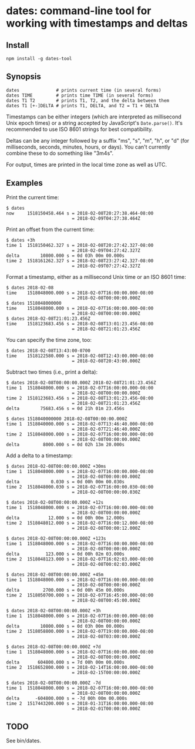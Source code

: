 # dates: command-line tool for working with timestamps and deltas

## Install

    npm install -g dates-tool


## Synopsis

    dates              # prints current time (in several forms)
    dates TIME         # prints time TIME (in several forms)
    dates T1 T2        # prints T1, T2, and the delta between them
    dates T1 [+-]DELTA # prints T1, DELTA, and T2 = T1 + DELTA

Timestamps can be either integers (which are interpreted as millisecond Unix
epoch times) or a string accepted by JavaScript's `Date.parse()`.  It's
recommended to use ISO 8601 strings for best compatibility.

Deltas can be any integer followed by a suffix "ms", "s", "m", "h", or "d" (for
milliseconds, seconds, minutes, hours, or days).  You can't currently combine
these to do something like "3m4s".

For output, times are printed in the local time zone as well as UTC.


## Examples

Print the current time:

    $ dates
    now     1518150458.464 s = 2018-02-08T20:27:38.464-08:00
                             = 2018-02-09T04:27:38.464Z

Print an offset from the current time:

    $ dates +3h
    time 1  1518150462.327 s = 2018-02-08T20:27:42.327-08:00
                             = 2018-02-09T04:27:42.327Z
    delta        10800.000 s = 0d 03h 00m 00.000s
    time 2  1518161262.327 s = 2018-02-08T23:27:42.327-08:00
                             = 2018-02-09T07:27:42.327Z

Format a timestamp, either as a millisecond Unix time or an ISO 8601 time:

    $ dates 2018-02-08
    time    1518048000.000 s = 2018-02-07T16:00:00.000-08:00
                             = 2018-02-08T00:00:00.000Z
    $ dates 1518048000000
    time    1518048000.000 s = 2018-02-07T16:00:00.000-08:00
                             = 2018-02-08T00:00:00.000Z
    $ dates 2018-02-08T21:01:23.456Z
    time    1518123683.456 s = 2018-02-08T13:01:23.456-08:00
                             = 2018-02-08T21:01:23.456Z

You can specify the time zone, too:

    $ dates 2018-02-08T13:43:00-0700
    time    1518122580.000 s = 2018-02-08T12:43:00.000-08:00
                             = 2018-02-08T20:43:00.000Z

Subtract two times (i.e., print a delta):

    $ dates 2018-02-08T00:00:00.000Z 2018-02-08T21:01:23.456Z
    time 1  1518048000.000 s = 2018-02-07T16:00:00.000-08:00
                             = 2018-02-08T00:00:00.000Z
    time 2  1518123683.456 s = 2018-02-08T13:01:23.456-08:00
                             = 2018-02-08T21:01:23.456Z
    delta        75683.456 s = 0d 21h 01m 23.456s

    $ dates 1518040000000 2018-02-08T00:00:00.000Z
    time 1  1518040000.000 s = 2018-02-07T13:46:40.000-08:00
                             = 2018-02-07T21:46:40.000Z
    time 2  1518048000.000 s = 2018-02-07T16:00:00.000-08:00
                             = 2018-02-08T00:00:00.000Z
    delta         8000.000 s = 0d 02h 13m 20.000s

Add a delta to a timestamp:

    $ dates 2018-02-08T00:00:00.000Z +30ms
    time 1  1518048000.000 s = 2018-02-07T16:00:00.000-08:00
                             = 2018-02-08T00:00:00.000Z
    delta            0.030 s = 0d 00h 00m 00.030s
    time 2  1518048000.030 s = 2018-02-07T16:00:00.030-08:00
                             = 2018-02-08T00:00:00.030Z

    $ dates 2018-02-08T00:00:00.000Z +12s
    time 1  1518048000.000 s = 2018-02-07T16:00:00.000-08:00
                             = 2018-02-08T00:00:00.000Z
    delta           12.000 s = 0d 00h 00m 12.000s
    time 2  1518048012.000 s = 2018-02-07T16:00:12.000-08:00
                             = 2018-02-08T00:00:12.000Z

    $ dates 2018-02-08T00:00:00.000Z +123s
    time 1  1518048000.000 s = 2018-02-07T16:00:00.000-08:00
                             = 2018-02-08T00:00:00.000Z
    delta          123.000 s = 0d 00h 02m 03.000s
    time 2  1518048123.000 s = 2018-02-07T16:02:03.000-08:00
                             = 2018-02-08T00:02:03.000Z

    $ dates 2018-02-08T00:00:00.000Z +45m
    time 1  1518048000.000 s = 2018-02-07T16:00:00.000-08:00
                             = 2018-02-08T00:00:00.000Z
    delta         2700.000 s = 0d 00h 45m 00.000s
    time 2  1518050700.000 s = 2018-02-07T16:45:00.000-08:00
                             = 2018-02-08T00:45:00.000Z

    $ dates 2018-02-08T00:00:00.000Z +3h
    time 1  1518048000.000 s = 2018-02-07T16:00:00.000-08:00
                             = 2018-02-08T00:00:00.000Z
    delta        10800.000 s = 0d 03h 00m 00.000s
    time 2  1518058800.000 s = 2018-02-07T19:00:00.000-08:00
                             = 2018-02-08T03:00:00.000Z

    $ dates 2018-02-08T00:00:00.000Z +7d
    time 1  1518048000.000 s = 2018-02-07T16:00:00.000-08:00
                             = 2018-02-08T00:00:00.000Z
    delta       604800.000 s = 7d 00h 00m 00.000s
    time 2  1518652800.000 s = 2018-02-14T16:00:00.000-08:00
                             = 2018-02-15T00:00:00.000Z

    $ dates 2018-02-08T00:00:00.000Z -7d
    time 1  1518048000.000 s = 2018-02-07T16:00:00.000-08:00
                             = 2018-02-08T00:00:00.000Z
    delta      -604800.000 s = -7d 00h 00m 00.000s
    time 2  1517443200.000 s = 2018-01-31T16:00:00.000-08:00
                             = 2018-02-01T00:00:00.000Z


## TODO

See bin/dates.
